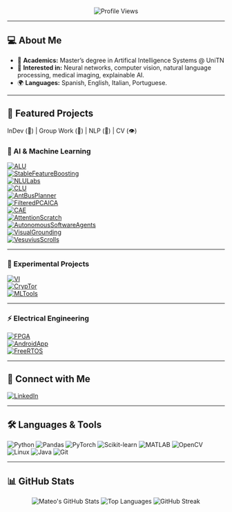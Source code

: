 <h1 align="center"></h1>
<p align="center">
  <img src="https://komarev.com/ghpvc/?username=mateo-drr&label=Profile%20views&color=0e75b6&style=flat" alt="Profile Views" />
</p>

---

## 💻 About Me
- 🎯 **Academics:** Master’s degree in Artifical Intelligence Systems @ UniTN
- 🧠 **Interested in:** Neural networks, computer vision, natural language processing, medical imaging, explainable AI.  
- 🌍 **Languages:** Spanish, English, Italian, Portuguese.

---

## 📂 Featured Projects

InDev (🚧) | Group Work (👥) | NLP (💬) | CV (👁️) 

### 🧠 AI & Machine Learning
[![ALU](https://img.shields.io/badge/👁️_ALU-Autonomous_Lung_Ultrasound-blue?style=for-the-badge)](https://github.com/Mateo-drr/ALU-Autonomous-Lung-Ultrasound)  
[![StableFeatureBoosting](https://img.shields.io/badge/SFB-Stable_Feature_Boosting-green?style=for-the-badge)](https://github.com/Mateo-drr/StableFeatureBoosting)  
[![NLULabs](https://img.shields.io/badge/💬_NLULabs-Natural_Language_Understanding_Labs-orange?style=for-the-badge)](https://github.com/Mateo-drr/NLULabs)  
[![CLU](https://img.shields.io/badge/🚧💬_CLU-Codified_Likeness_Unit-lightgrey?style=for-the-badge)](https://github.com/Mateo-drr/CLU)  
[![AntBusPlanner](https://img.shields.io/badge/ACO-Ant_Bus_Planner-purple?style=for-the-badge)](https://github.com/Mateo-drr/AntsBusPlanner)  
[![FilteredPCAICA](https://img.shields.io/badge/FP&ICA-Filtered_PCA_&_ICA-yellow?style=for-the-badge)](https://github.com/Mateo-drr/FilteredP-ICA)  
[![CAE](https://img.shields.io/badge/👥👁️_ImgCompCAE-Image_Compression_CAE-orange?style=for-the-badge)](https://github.com/Mateo-drr/CompressiveCAE)  
[![AttentionScratch](https://img.shields.io/badge/💬_Attention-From_Scratch-blueviolet?style=for-the-badge)](https://github.com/Mateo-drr/AttentionFromScratch)  
[![AutonomousSoftwareAgents](https://img.shields.io/badge/👥_ASA_DeliverooJS-Autonomous_Software_Agents_Deliveroo_Game-lightblue?style=for-the-badge)](https://github.com/debryu/Autonomous-Software-Agents)  
[![VisualGrounding](https://img.shields.io/badge/👥💬👁️_CLIP_VG-Clip_Based_Visual_Grounding-red?style=for-the-badge)](https://github.com/debryu/Visual-Grounding)  
[![VesuviusScrolls](https://img.shields.io/badge/👥👁️_RepMoDE-Vesuvius_Scrolls-9cf?style=for-the-badge)](https://github.com/debryu/VesuviusScrolls)  

---

### 🚀 Experimental Projects  

[![VI](https://img.shields.io/badge/🚧💬_VI-Virtual_Intelligence-orange?style=for-the-badge)](https://github.com/mateo-drr/custom-tokenizer)  
[![CrypTor](https://img.shields.io/badge/🚧👥_CrypTor-Crypto_Price_Predictor-lightgrey?style=for-the-badge)](https://github.com/Mateo-drr/Cryp-Tor)  
[![MLTools](https://img.shields.io/badge/MLTools-Deep_Learning_Blocks_&_Utilities-blue?style=for-the-badge)](https://github.com/Mateo-drr/MLTools)  

---

### ⚡ Electrical Engineering  

[![FPGA](https://img.shields.io/badge/👥_FPGA-Arcade_Game-darkgreen?style=for-the-badge)](https://github.com/Mateo-drr/FPGA_arcadeGame)  
[![AndroidApp](https://img.shields.io/badge/👥_Android-Greenhouse_Control_APP-3DDC84?style=for-the-badge&logo=android&logoColor=white)](https://github.com/Mateo-drr/PDM)  
[![FreeRTOS](https://img.shields.io/badge/👥_FreeRTOS-Greenhouse_Control_System-00599C?style=for-the-badge)](https://github.com/Mateo-drr/FreeRTOSGrenhouse)  


---

## 🤝 Connect with Me

[![LinkedIn](https://img.shields.io/badge/LinkedIn-0A66C2?style=for-the-badge&logo=linkedin&logoColor=white)](https://linkedin.com/in/mateodrr)

---

## 🛠️ Languages & Tools

![Python](https://img.shields.io/badge/Python-3776AB?style=for-the-badge&logo=python&logoColor=white)
![Pandas](https://img.shields.io/badge/Pandas-150458?style=for-the-badge&logo=pandas&logoColor=white)
![PyTorch](https://img.shields.io/badge/PyTorch-EE4C2C?style=for-the-badge&logo=pytorch&logoColor=white)
![Scikit-learn](https://img.shields.io/badge/Scikit--Learn-F7931E?style=for-the-badge&logo=scikit-learn&logoColor=white)
![MATLAB](https://img.shields.io/badge/Matlab-0076A8?style=for-the-badge&logo=mathworks&logoColor=white)
![OpenCV](https://img.shields.io/badge/OpenCV-5C3EE8?style=for-the-badge&logo=opencv&logoColor=white)
![Linux](https://img.shields.io/badge/Linux-FCC624?style=for-the-badge&logo=linux&logoColor=black)
![Java](https://img.shields.io/badge/Java-ED8B00?style=for-the-badge&logo=oracle&logoColor=white)
![Git](https://img.shields.io/badge/Git-F05032?style=for-the-badge&logo=git&logoColor=white)

---

## 📊 GitHub Stats

<div align="center">
  <img src="https://github-readme-stats.vercel.app/api?username=mateo-drr&show_icons=true&theme=dark&hide_border=true" alt="Mateo's GitHub Stats" />
  <img src="https://github-readme-stats.vercel.app/api/top-langs/?username=mateo-drr&layout=compact&theme=dark&hide_border=true" alt="Top Languages" />
  <img src="https://github-readme-streak-stats.herokuapp.com/?user=mateo-drr&theme=dark&hide_border=true&v=1" alt="GitHub Streak" />
</div>
